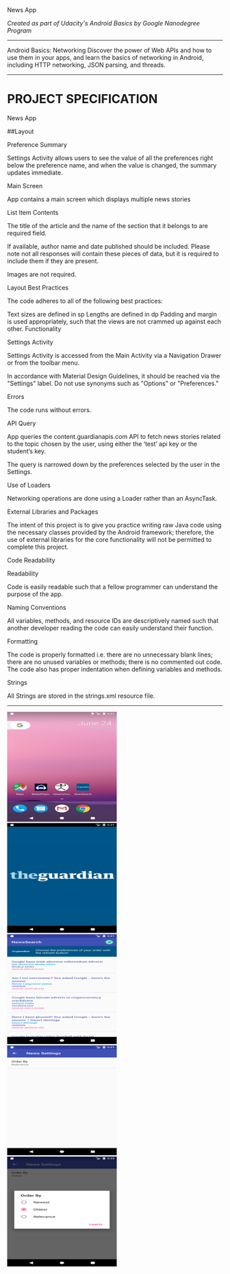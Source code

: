  News App

*Created as part of Udacity's Android Basics by Google Nanodegree Program*
____________

Android Basics:  Networking
Discover the power of Web APIs and how to use them in your apps, and learn the basics of networking in Android, including HTTP networking, JSON parsing, and threads.
____________

# PROJECT SPECIFICATION
News App

##Layout


Preference Summary

Settings Activity allows users to see the value of all the preferences right below the preference name, and when the value is changed, the summary updates immediate.

Main Screen

App contains a main screen which displays multiple news stories

List Item Contents

The title of the article and the name of the section that it belongs to are required field.

If available, author name and date published should be included. Please note not all responses will contain these pieces of data, but it is required to include them if they are present.

Images are not required.

Layout Best Practices

The code adheres to all of the following best practices:

Text sizes are defined in sp
Lengths are defined in dp
Padding and margin is used appropriately, such that the views are not crammed up against each other.
Functionality

Settings Activity

Settings Activity is accessed from the Main Activity via a Navigation Drawer or from the toolbar menu.

In accordance with Material Design Guidelines, it should be reached via the "Settings" label. Do not use synonyms such as "Options" or "Preferences."

Errors

The code runs without errors.

API Query

App queries the content.guardianapis.com API to fetch news stories related to the topic chosen by the user, using either the ‘test’ api key or the student’s key.

The query is narrowed down by the preferences selected by the user in the Settings.

Use of Loaders

Networking operations are done using a Loader rather than an AsyncTask.

External Libraries and Packages

The intent of this project is to give you practice writing raw Java code using the necessary classes provided by the Android framework; therefore, the use of external libraries for the core functionality will not be permitted to complete this project.

Code Readability

Readability

Code is easily readable such that a fellow programmer can understand the purpose of the app.

Naming Conventions

All variables, methods, and resource IDs are descriptively named such that another developer reading the code can easily understand their function.

Formatting

The code is properly formatted i.e. there are no unnecessary blank lines; there are no unused variables or methods; there is no commented out code.
The code also has proper indentation when defining variables and methods.

Strings

All Strings are stored in the strings.xml resource file.
____________
<img src="https://github.com/Tuv01/Android-Basics-Nanodegree-By-Google/blob/master/NewsSearch/src/master/Screenshot_1529860906.png" width="256" height="256"> <img src="https://github.com/Tuv01/Android-Basics-Nanodegree-By-Google/blob/master/NewsSearch/src/master/Screenshot_1529860909.png" width="256" height="256">
<img src="https://github.com/Tuv01/Android-Basics-Nanodegree-By-Google/blob/master/NewsSearch/src/master/Screenshot_1529860913.png" width="256" height="256"> <img src="https://github.com/Tuv01/Android-Basics-Nanodegree-By-Google/blob/master/NewsSearch/src/master/Screenshot_1529860920.png" width="256" height="256">
<img src="https://github.com/Tuv01/Android-Basics-Nanodegree-By-Google/blob/master/NewsSearch/src/master/Screenshot_1529860927.png" width="256" height="256">

